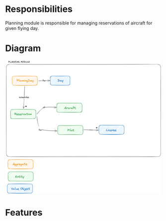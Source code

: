 # Responsibilities

Planning module is responsible for managing reservations of aircraft for given flying day.

# Diagram

![](docs/planning_module.png)

# Features